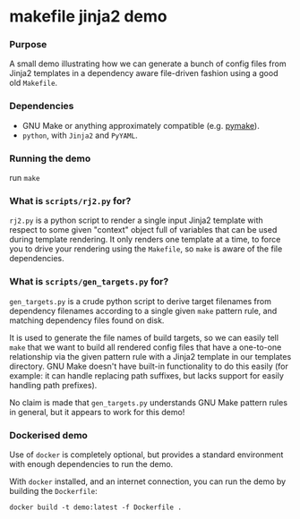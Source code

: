 makefile jinja2 demo
====================

### Purpose

A small demo illustrating how we can generate a bunch of config files from Jinja2 templates in a dependency aware file-driven fashion using a good old `Makefile`.

### Dependencies

*	GNU Make or anything approximately compatible (e.g. [pymake](https://github.com/mozilla/pymake)).
*	`python`, with `Jinja2` and `PyYAML`.

### Running the demo

run `make`

### What is `scripts/rj2.py` for?

`rj2.py` is a python script to render a single input Jinja2 template with respect to some given "context" object full of variables that can be used during template rendering. It only renders one template at a time, to force you to drive your rendering using the `Makefile`, so `make` is aware of the file dependencies.

### What is `scripts/gen_targets.py` for?

`gen_targets.py` is a crude python script to derive target filenames from dependency filenames according to a single given `make` pattern rule, and matching dependency files found on disk.

It is used to generate the file names of build targets, so we can easily tell `make` that we want to build all rendered config files that have a one-to-one relationship via the given pattern rule with a Jinja2 template in our templates directory. GNU Make doesn't have built-in functionality to do this easily (for example: it can handle replacing path suffixes, but lacks support for easily handling path prefixes).

No claim is made that `gen_targets.py` understands GNU Make pattern rules in general, but it appears to work for this demo!

### Dockerised demo

Use of `docker` is completely optional, but provides a standard environment with enough dependencies to run the demo.

With `docker` installed, and an internet connection, you can run the demo by building the `Dockerfile`:

```
docker build -t demo:latest -f Dockerfile .
```
